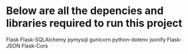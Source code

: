 # Below are all the depencies and libraries required to run this project
Flask
Flask-SQLAlchemy
pymysql
gunicorn
python-dotenv
jsonify
Flask-JSON
Flask-Cors